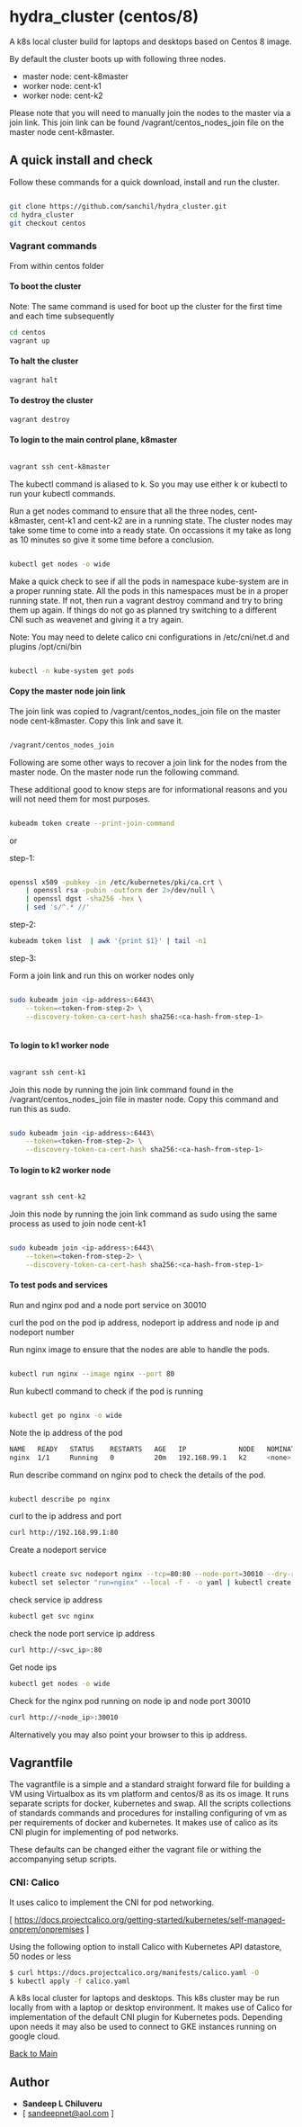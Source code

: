 # hydra_cluster (centos/8)

A k8s local cluster build for laptops and desktops based on Centos 8 image.

By default the cluster boots up with following three nodes. 

- master node: cent-k8master
- worker node: cent-k1
- worker node: cent-k2

Please note that you will need to manually join the nodes to the master via a join link. This join link can be found /vagrant/centos_nodes_join file on the master node cent-k8master.

## A quick install and check

Follow these commands for a quick download, install and run the cluster.

```sh

git clone https://github.com/sanchil/hydra_cluster.git
cd hydra_cluster
git checkout centos

```

### Vagrant commands

From within centos folder

#### To boot the cluster

Note: The same command is used for boot up the cluster for the first time and each time subsequently


```sh
cd centos
vagrant up
```


#### To halt the cluster

```sh
vagrant halt
```


#### To destroy the cluster

```sh
vagrant destroy
```

#### To login to the main control plane, k8master


```sh

vagrant ssh cent-k8master

```
The kubectl command is aliased to k. So you may use either k or kubectl to run your kubectl commands.

Run a get nodes command to ensure that all the three nodes, cent-k8master, cent-k1 and cent-k2 are in a running state. The cluster nodes may take some time to come into a ready state. On occassions it my take as long as 10 minutes so give it some time before a conclusion.

```sh

kubectl get nodes -o wide

```

Make a quick check to see if all the pods in namespace kube-system are in a proper running state. All the pods in this namespaces must be in a proper running state. If not, then run a vagrant destroy command and try to bring them up again. If things do not go as planned try switching to a different CNI such as weavenet and giving it a try again. 

Note: You may need to delete calico cni configurations in /etc/cni/net.d and plugins /opt/cni/bin

```sh

kubectl -n kube-system get pods

```
#### Copy the master node join link

The join link was copied to /vagrant/centos_nodes_join file on the master node cent-k8master. Copy this link and save it.

```sh

/vagrant/centos_nodes_join

```

Following are some other ways to recover a join link for the nodes from the master node. On the master node run the following command. 

These additional good to know steps are for informational reasons and you will not need them for most purposes.

```sh

kubeadm token create --print-join-command

```
or


step-1: 

```sh

openssl x509 -pubkey -in /etc/kubernetes/pki/ca.crt \
    | openssl rsa -pubin -outform der 2>/dev/null \
    | openssl dgst -sha256 -hex \
    | sed 's/^.* //'

```



step-2: 

```sh
kubeadm token list  | awk '{print $1}' | tail -n1
```

step-3: 

Form a join link and run this on worker nodes only


```sh

sudo kubeadm join <ip-address>:6443\
    --token=<token-from-step-2> \
    --discovery-token-ca-cert-hash sha256:<ca-hash-from-step-1>
  

```



#### To login to k1 worker node

```sh

vagrant ssh cent-k1

```

Join this node by running the join link command found in the /vagrant/centos_nodes_join file in master node. Copy this command and run this as sudo.

```sh

sudo kubeadm join <ip-address>:6443\
    --token=<token-from-step-2> \
    --discovery-token-ca-cert-hash sha256:<ca-hash-from-step-1>

```



#### To login to k2 worker node

```sh

vagrant ssh cent-k2

```
Join this node by running the join link command as sudo using the same process as used to join node cent-k1


```sh

sudo kubeadm join <ip-address>:6443\
    --token=<token-from-step-2> \
    --discovery-token-ca-cert-hash sha256:<ca-hash-from-step-1>

```


#### To test pods and services

Run and nginx pod and a node port service on 30010

curl the pod on the pod ip address, nodeport ip address and node ip and nodeport number

Run nginx image to ensure that the nodes are able to handle the pods.

```sh

kubectl run nginx --image nginx --port 80

```

Run kubectl command to check if the pod is running


```sh

kubectl get po nginx -o wide

```
Note the ip address of the pod

```sh
NAME   READY   STATUS    RESTARTS   AGE   IP             NODE   NOMINATED NODE   READINESS GATES
nginx  1/1     Running   0          20m   192.168.99.1   k2     <none>           <none>
```

Run describe command on nginx pod to check the details of the pod.

```sh

kubectl describe po nginx

```
curl to the ip address and port

```sh
curl http://192.168.99.1:80
```

Create a nodeport service

```sh

kubectl create svc nodeport nginx --tcp=80:80 --node-port=30010 --dry-run=client -o yaml | \
kubectl set selector "run=nginx" --local -f - -o yaml | kubectl create -f -

```
check service ip address

```sh
kubectl get svc nginx
```


check the node port service ip address

```sh
curl http://<svc_ip>:80

```

Get node ips

```sh
kubectl get nodes -o wide
```


Check for the nginx pod running on node ip and node port 30010  

```sh
curl http://<node_ip>:30010

```

Alternatively you may also point your browser to this ip address. 


## Vagrantfile

The vagrantfile is a simple and a standard straight forward file for building a VM using Virtualbox as its vm platform and centos/8 as its os image.
It runs separate scripts for docker, kubernetes and swap. All the scripts collections of standards commands and procedures for installing
configuring of vm as per requirements of docker and kubernetes. It makes use of calico as its CNI plugin for implementing of pod networks.

These defaults can be changed either the vagrant file or withing the accompanying setup scripts.

### CNI: Calico

It uses calico to implement the CNI for pod networking.

[ https://docs.projectcalico.org/getting-started/kubernetes/self-managed-onprem/onpremises ]

Using the following option to install Calico with Kubernetes API datastore, 50 nodes or less

```sh
$ curl https://docs.projectcalico.org/manifests/calico.yaml -O
$ kubectl apply -f calico.yaml
```

A k8s local cluster for laptops and desktops. This k8s cluster may be run locally from with a laptop or desktop environment. 
It makes use of Calico for implementation of the default CNI plugin for Kubernetes pods. Depending upon needs it may also be used
to connect to GKE instances running on google cloud.

[Back to Main](../main/README.md)

## Author

* **Sandeep L Chiluveru** 
* [ sandeepnet@aol.com ]




